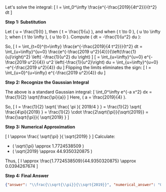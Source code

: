 Let's solve the integral:
\[
I = \int_0^\infty \frac{e^{-\frac{2019}{4t^2}}}{t^2} dt
\]

**Step 1: Substitution**

Let \( u = \frac{1}{t} \), then \( t = \frac{1}{u} \), and when \( t \to 0 \), \( u \to \infty \); when \( t \to \infty \), \( u \to 0 \).
Compute \( dt = -\frac{1}{u^2} du \):

So,
\[
I = \int_{t=0}^{t=\infty} \frac{e^{-\frac{2019}{4 t^2}}}{t^2} dt = \int_{u=\infty}^{u=0} \frac{e^{-\frac{2019 u^2}{4}}}{\left(\frac{1}{u}\right)^2} \left( -\frac{1}{u^2} du \right)
\]
\[
= \int_{u=\infty}^{u=0} e^{-\frac{2019 u^2}{4}} u^2 \left(-\frac{1}{u^2}\right) du
= \int_{u=\infty}^{u=0} -e^{-\frac{2019 u^2}{4}} du
\]
Flipping the limits eliminates the sign:
\[
I = \int_{u=0}^{u=\infty} e^{-\frac{2019 u^2}{4}} du
\]

**Step 2: Recognize the Gaussian Integral**

The above is a standard Gaussian integral:
\[
\int_0^\infty e^{-a x^2} dx = \frac{1}{2} \sqrt{\frac{\pi}{a}}
\]
Here, \( a = \frac{2019}{4} \).

So,
\[
I = \frac{1}{2} \sqrt{ \frac{ \pi }{ 2019/4 } }
= \frac{1}{2} \sqrt{ \frac{4\pi}{2019} }
= \frac{1}{2} \cdot \frac{2\sqrt{\pi}}{\sqrt{2019}}
= \frac{\sqrt{\pi}}{ \sqrt{2019} }
\]

**Step 3: Numerical Approximation**

\[
I \approx \frac{ \sqrt{\pi} }{ \sqrt{2019} }
\]
Calculate:

- \( \sqrt{\pi} \approx 1.7724538509 \)
- \( \sqrt{2019} \approx 44.9350320875 \)

Thus,
\[
I \approx \frac{1.7724538509}{44.9350320875} \approx 0.0394267674
\]

**Step 4: Final Answer**

```json
{"answer": "\\frac{\\sqrt{\\pi}}{\\sqrt{2019}}", "numerical_answer": "0.0394267674"}
```